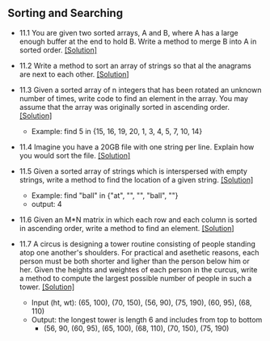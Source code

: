 ## Sorting and Searching

- 11.1 You are given two sorted arrays, A and B, where A has a large enough buffer at the end to hold B. Write a method to merge B into A in sorted order. [[Solution]](https://github.com/hxwang/Leetcode/blob/master/code/Merge-Sorted-Array.java)

- 11.2 Write a method to sort an array of strings so that al the anagrams are next to each other. [[Solution]](../code/11-2.java)

- 11.3 Given a sorted array of n integers that has been rotated an unknown number of times, write code to find an element in the array. You may assume that the array was originally sorted in ascending order. [[Solution]](https://github.com/hxwang/Leetcode/blob/master/code/Search-in-Rotated-Sorted-Array.java)
  - Example: find 5 in {15, 16, 19, 20, 1, 3, 4, 5, 7, 10, 14}

- 11.4 Imagine you have a 20GB file with one string per line. Explain how you would sort the file. [[Solution]](../code/11-4.md)

- 11.5 Given a sorted array of strings which is interspersed with empty strings, write a method to find the location of a given string. [[Solution]](../code/11-5.java)
  - Example: find "ball" in {"at", "", "", "ball", ""}
  - output: 4

- 11.6 Given an M*N matrix in which each row and each column is sorted in ascending order, write a method to find an element. [[Solution]](https://github.com/hxwang/Leetcode/blob/master/code/Search-a-2D-Matrix.java)

- 11.7 A circus is designing a tower routine consisting of people standing atop one another's shoulders. For practical and asethetic reasons, each person must be both shorter and ligher than the person below him or her. Given the heights and weightes of each person in the curcus, write a method to compute the largest possible number of people in such a tower.  [[Solution]](../11-7.java)
  - Input (ht, wt): (65, 100), (70, 150), (56, 90), (75, 190), (60, 95), (68, 110)
  - Output: the longest tower is length 6 and includes from top to bottom
    - (56, 90, (60, 95), (65, 100), (68, 110), (70, 150), (75, 190)
